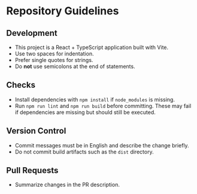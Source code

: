 # Repository Guidelines

## Development
- This project is a React + TypeScript application built with Vite.
- Use two spaces for indentation.
- Prefer single quotes for strings.
- Do **not** use semicolons at the end of statements.

## Checks
- Install dependencies with `npm install` if `node_modules` is missing.
- Run `npm run lint` and `npm run build` before committing. These may fail if dependencies are missing but should still be executed.

## Version Control
- Commit messages must be in English and describe the change briefly.
- Do not commit build artifacts such as the `dist` directory.

## Pull Requests
- Summarize changes in the PR description.
